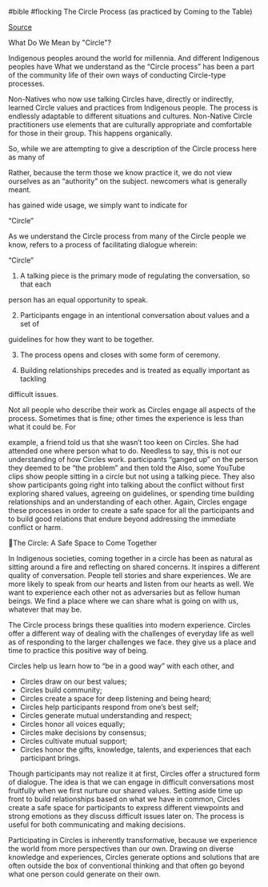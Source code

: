 #bible #flocking 
The Circle Process (as practiced by Coming to the Table)

[Source](https://comingtothetable.org/wp-content/uploads/2019/08/Circle-Process-2-pager.pdf)

What Do We Mean by "Circle"?

Indigenous peoples around the world for millennia. And different Indigenous peoples have
What we understand as the “Circle process” has been a part of the community life of
their own ways of conducting Circle-type processes.

Non-Natives who now use talking Circles have, directly or indirectly, learned Circle values
and practices from Indigenous people. The process is endlessly adaptable to different
situations and cultures. Non-Native Circle practitioners use elements that are culturally
appropriate and comfortable for those in their group. This happens organically.

So, while we are attempting to give a description of the Circle process here as many of

Rather, because the term
those we know practice it, we do not view ourselves as an “authority” on the subject.
newcomers what is generally meant.

has gained wide usage, we simply want to indicate for

“Circle”

As we understand the Circle process from many of the Circle people we know,
refers to a process of facilitating dialogue wherein:

“Circle”
1)  A talking piece is the primary mode of regulating the conversation, so that each

person has an equal opportunity to speak.

2)  Participants engage in an intentional conversation about values and a set of

guidelines for how they want to be together.

3)  The process opens and closes with some form of ceremony.

4)  Building relationships precedes and is treated as equally important as tackling

difficult issues.

Not all people who describe their work as Circles engage all aspects of the process.
Sometimes that is fine; other times the experience is less than what it could be. For

example, a friend told us that she wasn’t too keen on Circles. She had attended one where
person what to do. Needless to say, this is not our understanding of how Circles work.
participants “ganged up” on the person they deemed to be “the problem” and then told the
Also, some YouTube clips show people sitting in a circle but not using a talking piece. They
also show participants going right into talking about the conflict without first exploring
shared values, agreeing on guidelines, or spending time building relationships and an
understanding of each other. Again, Circles engage these processes in order to create a safe
space for all the participants and to build good relations that endure beyond addressing the
immediate conflict or harm.

The Circle: A Safe Space to Come Together

In Indigenous societies, coming together in a circle has been as natural as sitting around a
fire and reflecting on shared concerns.  It inspires a different quality of conversation.
People tell stories and share experiences.  We are more likely to speak from our hearts and
listen from our hearts as well.  We want to experience each other not as adversaries but as fellow human beings.  We find a place where we can share what is going on with us,
whatever that may be.

The Circle process brings these qualities into modern experience.  Circles offer a different
way of dealing with the challenges of everyday life as well as of responding to the larger challenges we face.
they give us a place and time to practice this positive way of being.

Circles help us learn how to “be in a good way” with each other, and

- Circles draw on our best values;
- Circles build community;
- Circles create a space for deep listening and being heard;
- Circles help participants respond from one’s best self;
- Circles generate mutual understanding and respect;
- Circles honor all voices equally;
- Circles make decisions by consensus;
- Circles cultivate mutual support;
- Circles honor the gifts, knowledge, talents, and experiences that each participant brings.

Though participants may not realize it at first, Circles offer a structured form of dialogue.
The idea is that we can engage in difficult conversations most fruitfully when we first
nurture our shared values. Setting aside time up front to build relationships based on what
we have in common, Circles create a safe space for participants to express different
viewpoints and strong emotions as they discuss difficult issues later on. The process is
useful for both communicating and making decisions.

Participating in Circles is inherently transformative, because we experience the world from
more perspectives than our own.  Drawing on diverse knowledge and experiences, Circles
generate options and solutions that are often outside the box of conventional thinking and
that often go beyond what one person could generate on their own.
